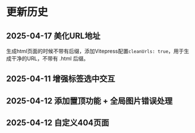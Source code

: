 # 更新历史
## 2025-04-17 美化URL地址
生成html页面的时候不带有后缀，添加Vitepress配置`cleanUrls: true`，用于生成干净的URL，不带有 .html 后缀。

## 2025-04-11 增强标签选中交互

## 2025-04-12 添加置顶功能 + 全局图片错误处理

## 2025-04-12 自定义404页面